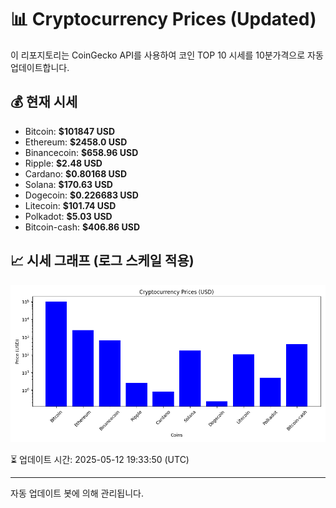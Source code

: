 
# 📊 Cryptocurrency Prices (Updated)

이 리포지토리는 CoinGecko API를 사용하여 코인 TOP 10 시세를 10분가격으로 자동 업데이트합니다.

## 💰 현재 시세
- Bitcoin: **$101847 USD**
- Ethereum: **$2458.0 USD**
- Binancecoin: **$658.96 USD**
- Ripple: **$2.48 USD**
- Cardano: **$0.80168 USD**
- Solana: **$170.63 USD**
- Dogecoin: **$0.226683 USD**
- Litecoin: **$101.74 USD**
- Polkadot: **$5.03 USD**
- Bitcoin-cash: **$406.86 USD**

## 📈 시세 그래프 (로그 스케일 적용)
![Crypto Prices](crypto_prices.png)

⏳ 업데이트 시간: 2025-05-12 19:33:50 (UTC)

---
자동 업데이트 봇에 의해 관리됩니다.
